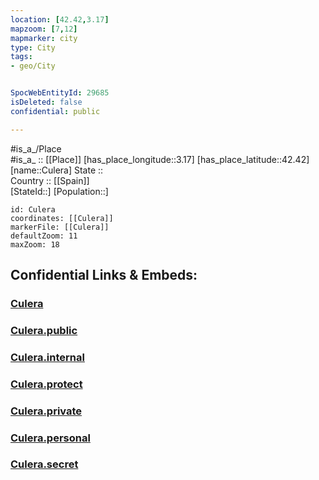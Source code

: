 ```yaml
---
location: [42.42,3.17] 
mapzoom: [7,12] 
mapmarker: city 
type: City
tags:
- geo/City


SpocWebEntityId: 29685
isDeleted: false
confidential: public

---
```

#is_a_/Place  
#is_a_ :: [[Place]] 
[has_place_longitude::3.17] 
[has_place_latitude::42.42] 
[name::Culera] 
State ::  
Country :: [[Spain]]  
[StateId::] 
[Population::] 



```leaflet
id: Culera
coordinates: [[Culera]] 
markerFile: [[Culera]] 
defaultZoom: 11 
maxZoom: 18
```


## Confidential Links & Embeds: 

### [Culera](/_Standards/Earth/Continent/Europe/Europe~South/Spain/Provinces~Spain/Catalunya/counties~Cataluña/Gerona.Province/cities~Girona/Culera.md) 

### [Culera.public](/_public/Earth/Continent/Europe/Europe~South/Spain/Provinces~Spain/Catalunya/counties~Cataluña/Gerona.Province/cities~Girona/Culera.public.md) 

### [Culera.internal](/_internal/Earth/Continent/Europe/Europe~South/Spain/Provinces~Spain/Catalunya/counties~Cataluña/Gerona.Province/cities~Girona/Culera.internal.md) 

### [Culera.protect](/_protect/Earth/Continent/Europe/Europe~South/Spain/Provinces~Spain/Catalunya/counties~Cataluña/Gerona.Province/cities~Girona/Culera.protect.md) 

### [Culera.private](/_private/Earth/Continent/Europe/Europe~South/Spain/Provinces~Spain/Catalunya/counties~Cataluña/Gerona.Province/cities~Girona/Culera.private.md) 

### [Culera.personal](/_personal/Earth/Continent/Europe/Europe~South/Spain/Provinces~Spain/Catalunya/counties~Cataluña/Gerona.Province/cities~Girona/Culera.personal.md) 

### [Culera.secret](/_secret/Earth/Continent/Europe/Europe~South/Spain/Provinces~Spain/Catalunya/counties~Cataluña/Gerona.Province/cities~Girona/Culera.secret.md)

